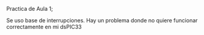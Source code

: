 Practica de Aula 1;

Se uso base de interrupciones. Hay un problema donde no quiere funcionar correctamente en mi dsPIC33